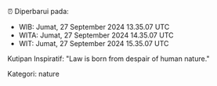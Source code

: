 ⏰ Diperbarui pada:
- WIB: Jumat, 27 September 2024 13.35.07 UTC
- WITA: Jumat, 27 September 2024 14.35.07 UTC
- WIT: Jumat, 27 September 2024 15.35.07 UTC

Kutipan Inspiratif:
"Law is born from despair of human nature."


Kategori: nature

